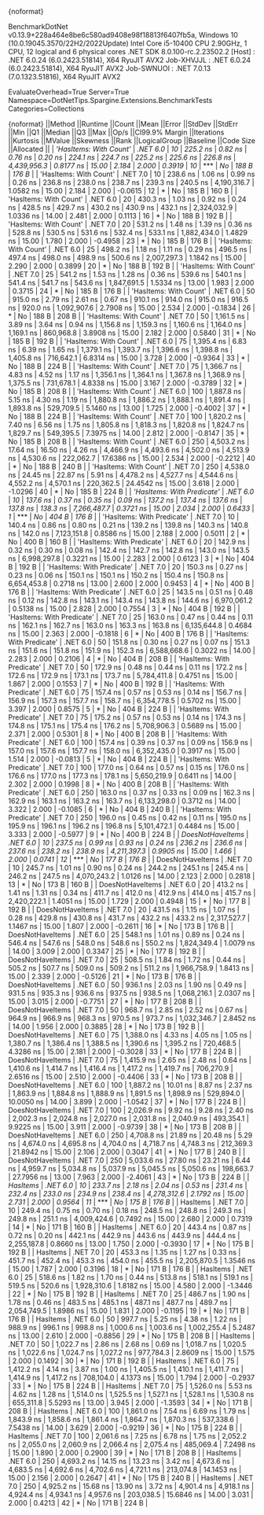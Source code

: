 {noformat}

BenchmarkDotNet v0.13.9+228a464e8be6c580ad9408e98f18813f6407fb5a, Windows 10 (10.0.19045.3570/22H2/2022Update)
Intel Core i5-10400 CPU 2.90GHz, 1 CPU, 12 logical and 6 physical cores
.NET SDK 8.0.100-rc.2.23502.2
  [Host]     : .NET 6.0.24 (6.0.2423.51814), X64 RyuJIT AVX2
  Job-XHVJJL : .NET 6.0.24 (6.0.2423.51814), X64 RyuJIT AVX2
  Job-SWNUOI : .NET 7.0.13 (7.0.1323.51816), X64 RyuJIT AVX2

EvaluateOverhead=True  Server=True  Namespace=DotNetTips.Spargine.Extensions.BenchmarkTests  
Categories=Collections  

{noformat}
||Method                     ||Runtime  ||Count ||Mean       ||Error    ||StdDev   ||StdErr  ||Min        ||Q1         ||Median     ||Q3         ||Max        ||Op/s        ||CI99.9% Margin ||Iterations ||Kurtosis ||MValue ||Skewness ||Rank ||LogicalGroup ||Baseline ||Code Size ||Allocated ||
| *'HasItems: With Count'*     | *.NET 6.0* | *10*    |   *225.2 ns* |  *0.82 ns* |  *0.76 ns* | *0.20 ns* |   *224.1 ns* |   *224.7 ns* |   *225.2 ns* |   *225.6 ns* |   *226.8 ns* | *4,439,956.3* |      *0.8177 ns* |      *15.00* |    *2.184* |  *2.000* |   *0.3919* |   *10* | ***            | *No*       |     *188 B* |     *176 B* |
| 'HasItems: With Count'     | .NET 7.0 | 10    |   238.6 ns |  1.06 ns |  0.99 ns | 0.26 ns |   236.8 ns |   238.0 ns |   238.7 ns |   239.3 ns |   240.5 ns | 4,190,316.7 |      1.0582 ns |      15.00 |    2.184 |  2.000 |  -0.0615 |   12 | *            | No       |     185 B |     160 B |
| 'HasItems: With Count'     | .NET 6.0 | 20    |   430.3 ns |  1.03 ns |  0.92 ns | 0.24 ns |   428.5 ns |   429.7 ns |   430.2 ns |   430.9 ns |   432.1 ns | 2,324,032.9 |      1.0336 ns |      14.00 |    2.481 |  2.000 |   0.1113 |   16 | *            | No       |     188 B |     192 B |
| 'HasItems: With Count'     | .NET 7.0 | 20    |   531.2 ns |  1.48 ns |  1.39 ns | 0.36 ns |   528.8 ns |   530.5 ns |   531.6 ns |   532.4 ns |   533.1 ns | 1,882,434.0 |      1.4829 ns |      15.00 |    1.780 |  2.000 |  -0.4958 |   23 | *            | No       |     185 B |     176 B |
| 'HasItems: With Count'     | .NET 6.0 | 25    |   498.2 ns |  1.18 ns |  1.11 ns | 0.29 ns |   496.5 ns |   497.4 ns |   498.0 ns |   498.9 ns |   500.6 ns | 2,007,297.3 |      1.1842 ns |      15.00 |    2.290 |  2.000 |   0.3899 |   20 | *            | No       |     188 B |     192 B |
| 'HasItems: With Count'     | .NET 7.0 | 25    |   541.2 ns |  1.53 ns |  1.28 ns | 0.36 ns |   539.6 ns |   540.1 ns |   541.4 ns |   541.7 ns |   543.6 ns | 1,847,691.5 |      1.5334 ns |      13.00 |    1.983 |  2.000 |   0.3715 |   24 | *            | No       |     185 B |     176 B |
| 'HasItems: With Count'     | .NET 6.0 | 50    |   915.0 ns |  2.79 ns |  2.61 ns | 0.67 ns |   910.1 ns |   914.0 ns |   915.0 ns |   916.5 ns |   920.0 ns | 1,092,907.6 |      2.7908 ns |      15.00 |    2.534 |  2.000 |  -0.1834 |   26 | *            | No       |     188 B |     208 B |
| 'HasItems: With Count'     | .NET 7.0 | 50    | 1,161.5 ns |  3.89 ns |  3.64 ns | 0.94 ns | 1,156.8 ns | 1,159.3 ns | 1,160.6 ns | 1,164.0 ns | 1,169.1 ns |   860,968.8 |      3.8908 ns |      15.00 |    2.182 |  2.000 |   0.5840 |   31 | *            | No       |     185 B |     192 B |
| 'HasItems: With Count'     | .NET 6.0 | 75    | 1,395.4 ns |  6.83 ns |  6.39 ns | 1.65 ns | 1,379.1 ns | 1,393.7 ns | 1,396.6 ns | 1,398.8 ns | 1,405.8 ns |   716,642.1 |      6.8314 ns |      15.00 |    3.728 |  2.000 |  -0.9364 |   33 | *            | No       |     188 B |     224 B |
| 'HasItems: With Count'     | .NET 7.0 | 75    | 1,366.7 ns |  4.83 ns |  4.52 ns | 1.17 ns | 1,356.1 ns | 1,364.1 ns | 1,367.8 ns | 1,368.9 ns | 1,375.5 ns |   731,678.1 |      4.8338 ns |      15.00 |    3.167 |  2.000 |  -0.3789 |   32 | *            | No       |     185 B |     208 B |
| 'HasItems: With Count'     | .NET 6.0 | 100   | 1,887.8 ns |  5.15 ns |  4.30 ns | 1.19 ns | 1,880.8 ns | 1,886.2 ns | 1,888.1 ns | 1,891.4 ns | 1,893.8 ns |   529,709.5 |      5.1460 ns |      13.00 |    1.725 |  2.000 |  -0.4002 |   37 | *            | No       |     188 B |     224 B |
| 'HasItems: With Count'     | .NET 7.0 | 100   | 1,820.2 ns |  7.40 ns |  6.56 ns | 1.75 ns | 1,805.8 ns | 1,818.3 ns | 1,820.8 ns | 1,824.7 ns | 1,829.7 ns |   549,395.5 |      7.3975 ns |      14.00 |    2.812 |  2.000 |  -0.8147 |   35 | *            | No       |     185 B |     208 B |
| 'HasItems: With Count'     | .NET 6.0 | 250   | 4,503.2 ns | 17.64 ns | 16.50 ns | 4.26 ns | 4,466.9 ns | 4,493.6 ns | 4,502.0 ns | 4,513.9 ns | 4,530.6 ns |   222,062.7 |     17.6386 ns |      15.00 |    2.534 |  2.000 |  -0.2212 |   40 | *            | No       |     188 B |     240 B |
| 'HasItems: With Count'     | .NET 7.0 | 250   | 4,538.0 ns | 24.45 ns | 22.87 ns | 5.91 ns | 4,478.2 ns | 4,527.7 ns | 4,544.6 ns | 4,552.2 ns | 4,570.1 ns |   220,362.5 |     24.4542 ns |      15.00 |    3.618 |  2.000 |  -1.0296 |   40 | *            | No       |     185 B |     224 B |
| *'HasItems: With Predicate'* | *.NET 6.0* | *10*    |   *137.6 ns* |  *0.37 ns* |  *0.35 ns* | *0.09 ns* |   *137.2 ns* |   *137.4 ns* |   *137.6 ns* |   *137.8 ns* |   *138.3 ns* | *7,266,487.7* |      *0.3721 ns* |      *15.00* |    *2.034* |  *2.000* |   *0.6433* |    *1* | ***            | *No*       |     *404 B* |     *176 B* |
| 'HasItems: With Predicate' | .NET 7.0 | 10    |   140.4 ns |  0.86 ns |  0.80 ns | 0.21 ns |   139.2 ns |   139.8 ns |   140.3 ns |   140.8 ns |   142.0 ns | 7,123,151.8 |      0.8586 ns |      15.00 |    2.188 |  2.000 |   0.5011 |    2 | *            | No       |     400 B |     160 B |
| 'HasItems: With Predicate' | .NET 6.0 | 20    |   142.9 ns |  0.32 ns |  0.30 ns | 0.08 ns |   142.4 ns |   142.7 ns |   142.8 ns |   143.0 ns |   143.5 ns | 6,998,297.8 |      0.3221 ns |      15.00 |    2.283 |  2.000 |   0.6123 |    3 | *            | No       |     404 B |     192 B |
| 'HasItems: With Predicate' | .NET 7.0 | 20    |   150.3 ns |  0.27 ns |  0.23 ns | 0.06 ns |   150.1 ns |   150.1 ns |   150.2 ns |   150.4 ns |   150.8 ns | 6,654,453.8 |      0.2718 ns |      13.00 |    2.600 |  2.000 |   0.9453 |    4 | *            | No       |     400 B |     176 B |
| 'HasItems: With Predicate' | .NET 6.0 | 25    |   143.5 ns |  0.51 ns |  0.48 ns | 0.12 ns |   142.8 ns |   143.1 ns |   143.4 ns |   143.8 ns |   144.6 ns | 6,970,061.2 |      0.5138 ns |      15.00 |    2.828 |  2.000 |   0.7554 |    3 | *            | No       |     404 B |     192 B |
| 'HasItems: With Predicate' | .NET 7.0 | 25    |   163.0 ns |  0.47 ns |  0.44 ns | 0.11 ns |   162.1 ns |   162.7 ns |   163.0 ns |   163.3 ns |   163.8 ns | 6,135,644.8 |      0.4684 ns |      15.00 |    2.363 |  2.000 |  -0.1818 |    6 | *            | No       |     400 B |     176 B |
| 'HasItems: With Predicate' | .NET 6.0 | 50    |   151.8 ns |  0.30 ns |  0.27 ns | 0.07 ns |   151.3 ns |   151.6 ns |   151.8 ns |   151.9 ns |   152.3 ns | 6,588,668.6 |      0.3022 ns |      14.00 |    2.283 |  2.000 |   0.2106 |    4 | *            | No       |     404 B |     208 B |
| 'HasItems: With Predicate' | .NET 7.0 | 50    |   172.9 ns |  0.48 ns |  0.44 ns | 0.11 ns |   172.2 ns |   172.6 ns |   172.9 ns |   173.1 ns |   173.7 ns | 5,784,411.8 |      0.4751 ns |      15.00 |    1.867 |  2.000 |   0.1553 |    7 | *            | No       |     400 B |     192 B |
| 'HasItems: With Predicate' | .NET 6.0 | 75    |   157.4 ns |  0.57 ns |  0.53 ns | 0.14 ns |   156.7 ns |   156.9 ns |   157.3 ns |   157.7 ns |   158.7 ns | 6,354,778.5 |      0.5702 ns |      15.00 |    3.397 |  2.000 |   0.8575 |    5 | *            | No       |     404 B |     224 B |
| 'HasItems: With Predicate' | .NET 7.0 | 75    |   175.2 ns |  0.57 ns |  0.53 ns | 0.14 ns |   174.3 ns |   174.8 ns |   175.1 ns |   175.4 ns |   176.2 ns | 5,708,906.3 |      0.5689 ns |      15.00 |    2.371 |  2.000 |   0.5301 |    8 | *            | No       |     400 B |     208 B |
| 'HasItems: With Predicate' | .NET 6.0 | 100   |   157.4 ns |  0.39 ns |  0.37 ns | 0.09 ns |   156.9 ns |   157.0 ns |   157.6 ns |   157.7 ns |   158.0 ns | 6,352,435.0 |      0.3917 ns |      15.00 |    1.514 |  2.000 |  -0.0813 |    5 | *            | No       |     404 B |     224 B |
| 'HasItems: With Predicate' | .NET 7.0 | 100   |   177.0 ns |  0.64 ns |  0.57 ns | 0.15 ns |   176.0 ns |   176.6 ns |   177.0 ns |   177.3 ns |   178.1 ns | 5,650,219.9 |      0.6411 ns |      14.00 |    2.302 |  2.000 |   0.1998 |    8 | *            | No       |     400 B |     208 B |
| 'HasItems: With Predicate' | .NET 6.0 | 250   |   163.0 ns |  0.37 ns |  0.33 ns | 0.09 ns |   162.3 ns |   162.9 ns |   163.1 ns |   163.2 ns |   163.7 ns | 6,133,298.0 |      0.3712 ns |      14.00 |    3.322 |  2.000 |  -0.1085 |    6 | *            | No       |     404 B |     240 B |
| 'HasItems: With Predicate' | .NET 7.0 | 250   |   196.0 ns |  0.45 ns |  0.42 ns | 0.11 ns |   195.0 ns |   195.9 ns |   196.1 ns |   196.2 ns |   196.8 ns | 5,101,472.1 |      0.4484 ns |      15.00 |    3.333 |  2.000 |  -0.5977 |    9 | *            | No       |     400 B |     224 B |
| *DoesNotHaveItems*           | *.NET 6.0* | *10*    |   *237.5 ns* |  *0.99 ns* |  *0.93 ns* | *0.24 ns* |   *236.2 ns* |   *236.6 ns* |   *237.6 ns* |   *238.2 ns* |   *238.9 ns* | *4,211,397.3* |      *0.9905 ns* |      *15.00* |    *1.466* |  *2.000* |   *0.0741* |   *12* | ***            | *No*       |     *177 B* |     *176 B* |
| DoesNotHaveItems           | .NET 7.0 | 10    |   245.7 ns |  1.01 ns |  0.90 ns | 0.24 ns |   244.2 ns |   245.1 ns |   245.4 ns |   246.2 ns |   247.5 ns | 4,070,243.2 |      1.0126 ns |      14.00 |    2.123 |  2.000 |   0.2818 |   13 | *            | No       |     173 B |     160 B |
| DoesNotHaveItems           | .NET 6.0 | 20    |   413.2 ns |  1.41 ns |  1.31 ns | 0.34 ns |   411.7 ns |   412.0 ns |   412.9 ns |   414.0 ns |   415.7 ns | 2,420,222.1 |      1.4051 ns |      15.00 |    1.729 |  2.000 |   0.4948 |   15 | *            | No       |     177 B |     192 B |
| DoesNotHaveItems           | .NET 7.0 | 20    |   431.5 ns |  1.15 ns |  1.07 ns | 0.28 ns |   429.8 ns |   430.8 ns |   431.7 ns |   432.2 ns |   433.2 ns | 2,317,527.7 |      1.1467 ns |      15.00 |    1.807 |  2.000 |  -0.2611 |   16 | *            | No       |     173 B |     176 B |
| DoesNotHaveItems           | .NET 6.0 | 25    |   548.1 ns |  1.01 ns |  0.89 ns | 0.24 ns |   546.4 ns |   547.6 ns |   548.0 ns |   548.6 ns |   550.2 ns | 1,824,349.4 |      1.0079 ns |      14.00 |    3.009 |  2.000 |   0.3347 |   25 | *            | No       |     177 B |     192 B |
| DoesNotHaveItems           | .NET 7.0 | 25    |   508.5 ns |  1.84 ns |  1.72 ns | 0.44 ns |   505.2 ns |   507.7 ns |   509.0 ns |   509.2 ns |   511.2 ns | 1,966,758.9 |      1.8413 ns |      15.00 |    2.339 |  2.000 |  -0.5126 |   21 | *            | No       |     173 B |     176 B |
| DoesNotHaveItems           | .NET 6.0 | 50    |   936.1 ns |  2.03 ns |  1.90 ns | 0.49 ns |   931.5 ns |   935.3 ns |   936.6 ns |   937.5 ns |   938.5 ns | 1,068,216.1 |      2.0307 ns |      15.00 |    3.015 |  2.000 |  -0.7751 |   27 | *            | No       |     177 B |     208 B |
| DoesNotHaveItems           | .NET 7.0 | 50    |   968.7 ns |  2.85 ns |  2.52 ns | 0.67 ns |   964.9 ns |   966.9 ns |   968.3 ns |   970.5 ns |   973.7 ns | 1,032,346.7 |      2.8452 ns |      14.00 |    1.956 |  2.000 |   0.3885 |   28 | *            | No       |     173 B |     192 B |
| DoesNotHaveItems           | .NET 6.0 | 75    | 1,388.0 ns |  4.33 ns |  4.05 ns | 1.05 ns | 1,380.7 ns | 1,386.4 ns | 1,388.5 ns | 1,390.6 ns | 1,395.2 ns |   720,468.5 |      4.3286 ns |      15.00 |    2.181 |  2.000 |  -0.3028 |   33 | *            | No       |     177 B |     224 B |
| DoesNotHaveItems           | .NET 7.0 | 75    | 1,415.9 ns |  2.65 ns |  2.48 ns | 0.64 ns | 1,410.6 ns | 1,414.7 ns | 1,416.4 ns | 1,417.2 ns | 1,419.7 ns |   706,270.9 |      2.6516 ns |      15.00 |    2.510 |  2.000 |  -0.4406 |   33 | *            | No       |     173 B |     208 B |
| DoesNotHaveItems           | .NET 6.0 | 100   | 1,887.2 ns | 10.01 ns |  8.87 ns | 2.37 ns | 1,863.9 ns | 1,884.8 ns | 1,888.9 ns | 1,891.5 ns | 1,898.9 ns |   529,894.0 |     10.0050 ns |      14.00 |    3.899 |  2.000 |  -1.0542 |   37 | *            | No       |     177 B |     224 B |
| DoesNotHaveItems           | .NET 7.0 | 100   | 2,026.9 ns |  9.92 ns |  9.28 ns | 2.40 ns | 2,002.3 ns | 2,024.8 ns | 2,027.0 ns | 2,031.8 ns | 2,040.9 ns |   493,354.1 |      9.9225 ns |      15.00 |    3.911 |  2.000 |  -0.9739 |   38 | *            | No       |     173 B |     208 B |
| DoesNotHaveItems           | .NET 6.0 | 250   | 4,708.8 ns | 21.89 ns | 20.48 ns | 5.29 ns | 4,674.0 ns | 4,695.8 ns | 4,704.0 ns | 4,718.7 ns | 4,748.3 ns |   212,369.3 |     21.8942 ns |      15.00 |    2.106 |  2.000 |   0.3047 |   41 | *            | No       |     177 B |     240 B |
| DoesNotHaveItems           | .NET 7.0 | 250   | 5,033.6 ns | 27.80 ns | 23.21 ns | 6.44 ns | 4,959.7 ns | 5,034.8 ns | 5,037.9 ns | 5,045.5 ns | 5,050.6 ns |   198,663.7 |     27.7956 ns |      13.00 |    7.963 |  2.000 |  -2.4061 |   43 | *            | No       |     173 B |     224 B |
| *HasItems*                   | *.NET 6.0* | *10*    |   *233.7 ns* |  *2.18 ns* |  *2.04 ns* | *0.53 ns* |   *231.4 ns* |   *232.4 ns* |   *233.0 ns* |   *234.9 ns* |   *238.4 ns* | *4,278,312.6* |      *2.1792 ns* |      *15.00* |    *2.731* |  *2.000* |   *0.9564* |   *11* | ***            | *No*       |     *175 B* |     *176 B* |
| HasItems                   | .NET 7.0 | 10    |   249.4 ns |  0.75 ns |  0.70 ns | 0.18 ns |   248.5 ns |   248.8 ns |   249.3 ns |   249.8 ns |   251.1 ns | 4,009,424.6 |      0.7492 ns |      15.00 |    2.680 |  2.000 |   0.7319 |   14 | *            | No       |     171 B |     160 B |
| HasItems                   | .NET 6.0 | 20    |   443.4 ns |  0.87 ns |  0.72 ns | 0.20 ns |   442.1 ns |   442.9 ns |   443.6 ns |   443.9 ns |   444.4 ns | 2,255,187.8 |      0.8660 ns |      13.00 |    1.750 |  2.000 |  -0.3930 |   17 | *            | No       |     175 B |     192 B |
| HasItems                   | .NET 7.0 | 20    |   453.3 ns |  1.35 ns |  1.27 ns | 0.33 ns |   451.7 ns |   452.4 ns |   453.3 ns |   454.0 ns |   455.5 ns | 2,205,870.5 |      1.3546 ns |      15.00 |    1.787 |  2.000 |   0.3196 |   18 | *            | No       |     171 B |     176 B |
| HasItems                   | .NET 6.0 | 25    |   518.6 ns |  1.82 ns |  1.70 ns | 0.44 ns |   513.8 ns |   518.1 ns |   519.1 ns |   519.5 ns |   520.6 ns | 1,928,310.6 |      1.8182 ns |      15.00 |    4.580 |  2.000 |  -1.3446 |   22 | *            | No       |     175 B |     192 B |
| HasItems                   | .NET 7.0 | 25    |   486.7 ns |  1.90 ns |  1.78 ns | 0.46 ns |   483.5 ns |   485.1 ns |   487.1 ns |   487.7 ns |   489.7 ns | 2,054,749.5 |      1.8986 ns |      15.00 |    1.831 |  2.000 |  -0.1195 |   19 | *            | No       |     171 B |     176 B |
| HasItems                   | .NET 6.0 | 50    |   997.7 ns |  5.25 ns |  4.38 ns | 1.22 ns |   988.9 ns |   996.1 ns |   998.8 ns | 1,000.6 ns | 1,003.6 ns | 1,002,255.4 |      5.2487 ns |      13.00 |    2.610 |  2.000 |  -0.8856 |   29 | *            | No       |     175 B |     208 B |
| HasItems                   | .NET 7.0 | 50    | 1,022.7 ns |  2.86 ns |  2.68 ns | 0.69 ns | 1,018.7 ns | 1,020.5 ns | 1,022.6 ns | 1,024.7 ns | 1,027.2 ns |   977,784.3 |      2.8609 ns |      15.00 |    1.575 |  2.000 |   0.1492 |   30 | *            | No       |     171 B |     192 B |
| HasItems                   | .NET 6.0 | 75    | 1,412.2 ns |  4.14 ns |  3.87 ns | 1.00 ns | 1,405.5 ns | 1,410.1 ns | 1,411.7 ns | 1,414.9 ns | 1,417.2 ns |   708,104.0 |      4.1373 ns |      15.00 |    1.794 |  2.000 |  -0.2937 |   33 | *            | No       |     175 B |     224 B |
| HasItems                   | .NET 7.0 | 75    | 1,526.0 ns |  5.53 ns |  4.62 ns | 1.28 ns | 1,514.0 ns | 1,525.5 ns | 1,527.1 ns | 1,528.1 ns | 1,530.8 ns |   655,311.8 |      5.5293 ns |      13.00 |    3.945 |  2.000 |  -1.3593 |   34 | *            | No       |     171 B |     208 B |
| HasItems                   | .NET 6.0 | 100   | 1,861.0 ns |  7.54 ns |  6.69 ns | 1.79 ns | 1,843.9 ns | 1,858.6 ns | 1,861.4 ns | 1,864.7 ns | 1,870.3 ns |   537,338.6 |      7.5438 ns |      14.00 |    3.629 |  2.000 |  -0.9219 |   36 | *            | No       |     175 B |     224 B |
| HasItems                   | .NET 7.0 | 100   | 2,061.6 ns |  7.25 ns |  6.78 ns | 1.75 ns | 2,052.2 ns | 2,055.0 ns | 2,060.9 ns | 2,066.4 ns | 2,075.4 ns |   485,069.4 |      7.2498 ns |      15.00 |    1.890 |  2.000 |   0.2900 |   39 | *            | No       |     171 B |     208 B |
| HasItems                   | .NET 6.0 | 250   | 4,693.2 ns | 14.15 ns | 13.23 ns | 3.42 ns | 4,673.6 ns | 4,683.5 ns | 4,692.6 ns | 4,702.6 ns | 4,721.1 ns |   213,074.8 |     14.1453 ns |      15.00 |    2.156 |  2.000 |   0.2647 |   41 | *            | No       |     175 B |     240 B |
| HasItems                   | .NET 7.0 | 250   | 4,925.2 ns | 15.68 ns | 13.90 ns | 3.72 ns | 4,901.4 ns | 4,918.1 ns | 4,924.4 ns | 4,934.1 ns | 4,957.6 ns |   203,038.5 |     15.6846 ns |      14.00 |    3.031 |  2.000 |   0.4213 |   42 | *            | No       |     171 B |     224 B |
